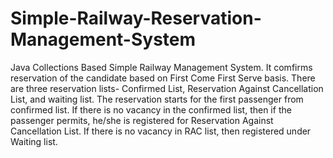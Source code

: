 # Simple-Railway-Reservation-Management-System
Java Collections Based Simple Railway Management System.
It comfirms reservation of the candidate based on First Come First Serve basis.
There are three reservation lists- Confirmed List, Reservation Against Cancellation List, and waiting list.
The reservation starts for the first passenger from confirmed list. If there is no vacancy in the confirmed list, then if the passenger permits, he/she is registered for Reservation Against Cancellation List. If there is no vacancy in RAC list, then registered under Waiting list.

